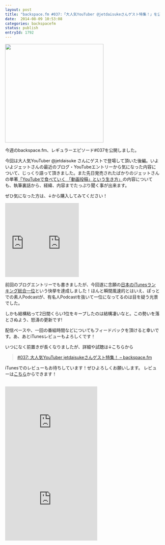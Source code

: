 ```yaml
---
layout: post
title: "backspace.fm #037:「大人気YouTuber @jetdaisukeさんゲスト特集！」を公開しました"
date:  2014-08-09 10:53:08
categories: backspacefm
status: publish
entryId: 1792
---
```


<img src='http://farm8.staticflickr.com/7360/12921002865_35bffd8859_c.jpg' width='320px'>

今週のbackspace.fm、レギュラーエピソード#037を公開しました。

今回は大人気YouTuber @jetdaisuke さんにゲストで登場して頂いた後編。いよいよジェットさんの最近のブログ・YouTubeエントリーから気になった内容について、じっくり語って頂きました。また先日発売されたばかりのジェットさんの単著[「YouTubeで食べていく 「動画投稿」という生き方」](http://www.amazon.co.jp/gp/product/4334038042/ref=as_li_ss_tl?ie=UTF8&camp=247&creative=7399&creativeASIN=4334038042&linkCode=as2&tag=driftking-22)の内容についても、執筆裏話から、経緯、内容までたっぷり聞く事が出来ます。

ぜひ気になった方は、↓から購入してみてください！

<iframe src="http://rcm-fe.amazon-adsystem.com/e/cm?lt1=_blank&bc1=000000&IS2=1&bg1=FFFFFF&fc1=000000&lc1=0000FF&t=driftking-22&o=9&p=8&l=as4&m=amazon&f=ifr&ref=ss_til&asins=4334038042" style="width:120px;height:240px;" scrolling="no" marginwidth="0" marginheight="0" frameborder="0"></iframe><iframe src="http://rcm-fe.amazon-adsystem.com/e/cm?lt1=_blank&bc1=000000&IS2=1&bg1=FFFFFF&fc1=000000&lc1=0000FF&t=driftking-22&o=9&p=8&l=as4&m=amazon&f=ifr&ref=ss_til&asins=B00M968KRI" style="width:120px;height:240px;" scrolling="no" marginwidth="0" marginheight="0" frameborder="0"></iframe>

前回のブログエントリーでも書きましたが、今回遂に念願の[日本のiTunesランキング総合一位](http://blog.drikin.com/2014/08/itunes-ranking.html)という快挙を達成しました！ほんと瞬間風速的とはいえ、ぽっとでの素人Podcastが、有名人Podcastを抜いて一位になってるのは目を疑う光景でした。

しかも結構粘って2日間くらい1位をキープしたのは結構凄いなと。この勢いを落とさぬよう、怒濤の更新です!

配信ペースや、一回の番組時間などについてもフィードバックを頂けると幸いです。あ、あとiTunesレビューもよろしくです！

いつになく前置きが長くなりましたが、詳細や試聴は↓こちらから

> [#037: 大人気YouTuber jetdaisukeさんゲスト特集！ – backspace.fm](http://backspace.fm/episode/037/)

iTunesでのレビューもお待ちしています！ぜひよろしくお願いします。
レビューは[こちら](https://itunes.apple.com/jp/podcast/backspace.fm/id830709730)からできます！


<br>
<iframe src="http://rcm-fe.amazon-adsystem.com/e/cm?t=driftking-22&o=9&p=12&l=bn1&mode=videogames-jp&browse=637394&fc1=000000&lt1=_blank&lc1=3366FF&bg1=FFFFFF&f=ifr" marginwidth="0" marginheight="0" width="300" height="250" border="0" frameborder="0" style="border:none;" scrolling="no"></iframe>
<iframe src="http://rcm-fe.amazon-adsystem.com/e/cm?t=driftking-22&o=9&p=12&l=bn1&mode=computers-jp&browse=2127209051&fc1=000000&lt1=_blank&lc1=3366FF&bg1=FFFFFF&f=ifr" marginwidth="0" marginheight="0" width="300" height="250" border="0" frameborder="0" style="border:none;" scrolling="no"></iframe>
